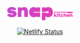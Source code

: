 <p align="center">
    <a href="https://snap-kitchen-slider.netlify.com">
        <img alt="⏩ snap kitchen interview question - slider" src="/static/images/snap-kitchen.png" width="150">
    </a>
</p>

<p align="center">
    <a href="https://app.netlify.com/sites/snap-kitchen-slider/deploys">
        <img alt="Netlify Status" src="https://api.netlify.com/api/v1/badges/8e305f37-5519-4803-814d-1f3e0a888360/deploy-status">
    </a>
</p>
